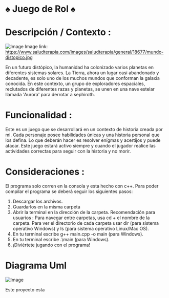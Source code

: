 # ♠️ Juego de Rol ♠️
# Descripción / Contexto : 

![Image](ç.jpg)
Image link: https://www.saludterapia.com/images/saludterapia/general/18677/mundo-distopico.jpg

En un futuro distópico, la humanidad ha colonizado varios planetas en diferentes sistemas solares. La Tierra, ahora un lugar casi abandonado y decadente, es solo uno de los muchos mundos que conforman la galaxia conocida. En este contexto, un grupo de exploradores espaciales, reclutados de diferentes razas y planetas, se unen en una nave estelar llamada 'Aurora' para derrotar a sephiroth. 

# Funcionalidad : 
Este es un juego que se desarrollará en un contexto de historia creada por mi. Cada personaje posee habilidades únicas y una historia personal que los defina. Lo que deberán hacer es resolver enígmas y acertijos y puede atacar. Este juego estará activo siempre y cuando el jugador realice las actividades correctas para seguir con la historia y no morir.  

# Consideraciones : 
El programa solo corren en la consola y esta hecho con c++. Para poder compilar el programa se deberá seguir los siguientes pasos: 
  1. Descargar los archivos.
  2. Guardarlos en la misma carpeta
  3. Abrir la terminal en la dirección de la carpeta.
     Recomendación para usuarios :
     Para navegar entre carpetas, usa cd + el nombre de la carpeta. Para ver el directorio de cada carpeta usar dir (para sistema operativo Windows) y ls (para sistema operativo Linux/Mac OS).
  4. En tu terminal escribe g++ main.cpp -o main (para Windows).
  5. En tu terminal escribe .\main (para Windows).
  6. ¡Diviértete jugando con el programa!

# Diagrama Uml
![Image]()




Este proyecto esta 

